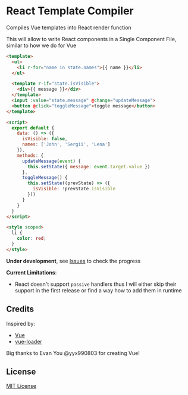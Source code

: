 # React Template Compiler

Compiles Vue templates into React render function

This will allow to write React components in a Single Component File, similar to how we do for Vue

```html
<template>
  <ul>
    <li r-for="name in state.names">{{ name }}</li>
  </ul>

  <template r-if="state.isVisible">
    <div>{{ message }}</div>
  </template>
  <input :value="state.message" @change="updateMessage">
  <button @click="toggleMessage">toggle message</button>
</template>

<script>
  export default {
    data: () => ({
      isVisible: false,
      names: ['John', 'Sergii', 'Lena']
    }),
    methods: {
      updateMessage(event) {
        this.setState({ message: event.target.value })
      },
      toggleMessage() {
        this.setState((prevState) => ({
          isVisible: !prevState.isVisible
        }))
      }
    }
  }
</script>

<style scoped>
  li {
    color: red;
  }
</style>
```

**Under development**, see [Issues](https://github.com/stalniy/react-template-compiler/issues) to check the progress

**Current Limitations**:
* React doesn't support `passive` handlers thus I will either skip their support in the first release or find a way how to add them in runtime

## Credits

Inspired by:
* [Vue](https://github.com/vuejs/vue)
* [vue-loader](https://github.com/vuejs/vue-loader)

Big thanks to Evan You @yyx990803 for creating Vue!

## License

[MIT License](http://www.opensource.org/licenses/MIT)
